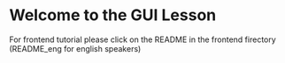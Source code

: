 # Welcome to the GUI Lesson

For frontend tutorial please click on the README in the frontend firectory 
(README_eng for english speakers)
